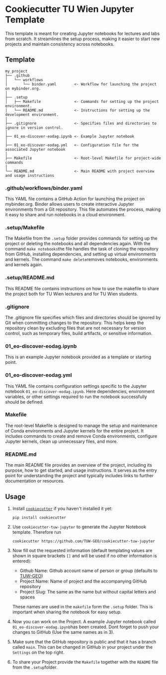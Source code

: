 # Cookiecutter TU Wien Jupyter Template

This template is meant for creating Jupyter notebooks for lectures and labs from scratch. It streamlines the setup process, making it easier to start new projects and maintain consistency across notebooks.

## Template

```
my_project
├── .github
│   └── workflows
│       └── binder.yaml        <- Workflow for launching the project on mybinder.org.
│
├── .setup
│   ├── Makefile               <- Commands for setting up the project environment.
│   └── README.md              <- Instructions for setting up the development environment.
│
├── .gitignore                 <- Specifies files and directories to ignore in version control.
│
├── 01_eo-discover-eodag.ipynb <- Example Jupyter notebook
│
├── 01_eo-discover-eodag.yml   <- Configuration file for the associated Jupyter notebook
│
├── Makefile                   <- Root-level Makefile for project-wide commands
│
└── README.md                  <- Main README with project overview and usage instructions
```

### .github/workflows/binder.yaml

This YAML file contains a GitHub Action for launching the project on mybinder.org. Binder allows users to create interactive Jupyter environments from a Git repository. This file automates the process, making it easy to share and run notebooks in a cloud environment.

### .setup/Makefile

The Makefile from the `.setup` folder provides commands for setting up the project or deleting the notebooks and all dependencies again. With the command `make notebooks`the file handles the task of cloning the repository from GitHub, installing dependencies, and setting up virtual environments and kernels. The command `make delete`removes notebooks, environments and kernels again.

### .setup/README.md

This README file contains instructions on how to use the makefile to share the project both for TU Wien lecturers and for TU Wien students.

### .gitignore

The .gitignore file specifies which files and directories should be ignored by Git when committing changes to the repository. This helps keep the repository clean by excluding files that are not necessary for version control, such as temporary files, build artifacts, or sensitive information.

### 01_eo-discover-eodag.ipynb

This is an example Jupyter notebook provided as a template or starting point.

### 01_eo-discover-eodag.yml

This YAML file contains configuration settings specific to the Jupyter notebook `01_eo-discover-eodag.ipynb`. Here dependencies, environment variables, or other settings required to run the notebook successfully should be defined.

### Makefile

The root-level Makefile is designed to manage the setup and maintenance of Conda environments and Jupyter kernels for the entire project. It includes commands to create and remove Conda environments, configure Jupyter kernels, clean up unnecessary files, and more.

### README.md

The main README file provides an overview of the project, including its purpose, how to get started, and usage instructions. It serves as the entry point for understanding the project and typically includes links to further documentation or resources.

## Usage

1. Install [`cookiecutter`](https://cookiecutter.readthedocs.io/en/stable/index.html)
   if you haven't installed it yet:

   ```
   pip install cookiecutter
   ```

2. Use `cookiecutter-tuw-jupyter` to generate the Jupyter Notebook template. Therefore run

   ```
   cookiecutter https://github.com/TUW-GEO/cookiecutter-tuw-jupyter
   ```

3. Now fill out the requested information (default templating values are shown in square brackets `[]` and will be used if no other information is entered):
   - Github Name: Github account name of person or group (defaults to [TUW-GEO](https://github.com/TUW-GEO))
   - Project Name: Name of project and the accompanying GitHub repository
   - Project Slug: The same as the name but without capital letters and spaces
   
   These names are used in the `makefile` form the `.setup` folder. This is important when sharing the notebook for easy setup.

4. Now you can work on the Project. A example Jupyter notebook called `01_eo-discover-eodag.ipynb`has been created. Dont forget to push your changes to GitHub (Use the same names as in 3). 

5. Make sure that the GitHub repository is public and that it has a branch called `main`. This can be changed in GitHub in your project under the `Settings` on the top right.

6. To share your Project provide the `Makefile` together with the `README` file from the `.setup`folder.